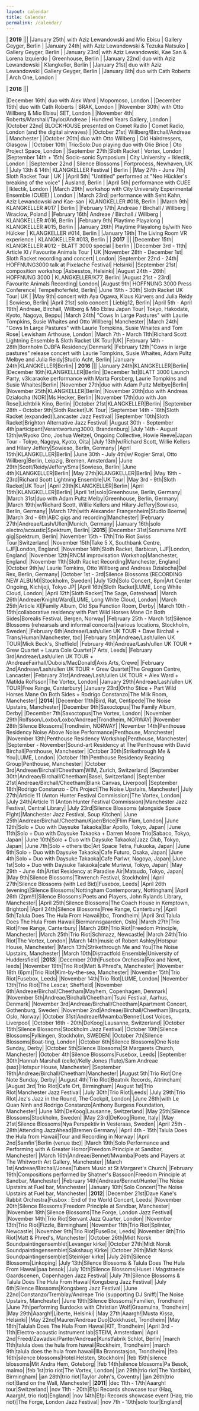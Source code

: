 ```yaml
---
layout: calendar
title: Calendar
permalink: /calendar/
---
```


| **2019** |||
|January 25th| with Aziz Lewandowski and Mio Ebisu | Gallery Geyger, Berlin |
|January 24th| with Aziz Lewandowski & Tezuka Natsuko | Gallery Geyger, Berlin |
|January 23rd| with Aziz Lewandowski, Kae San & Lorena Izquierdo | Greenhouse, Berlin |
|January 22nd| duo with Aziz Lewandowski | Klangkeller, Berlin |
|January 21st| duo with Aziz Lewandowski | Gallery Geyger, Berlin |
|January 8th| duo with Cath Roberts | Arch One, London |

| **2018** |||

|December 16th| duo with Alex Ward | Mopomoso, London |
|December 15th| duo with Cath Roberts | BRAK, London |
|November 30th| with Otto Willberg & Mio Ebisu| SET, London |
|November 4th| Roberts/Marshall/Taylor/Andreae | Hundred Years Gallery, London |
|October 22nd| BLOCKHOUSE presented on Comet Radio | Comet Radio, London (and the digital airwaves) |
|October 21st| Willberg/Birchall/Andreae | Manchester |
|October 20th| duo with Otto Willberg | Old Hairdressers, Glasgow |
|October 10th| Trio:Solo:Duo playing duo with Olie Brice | Oto Project Space, London |
|September 27th|Sloth Racket | Vortex, London |
|September 14th + 15th| Socio-sonic Symposium | City University + Iklectik, London |
|September 22nd | Silence Blossoms | Fortprocess, Newhaven, UK |
|July 13th & 14th| KLANGKELLER Festival | Berlin |
|May 27th - June 7th| Sloth Racket Tour | UK |
|April 5th| "Untitled" performed at "Neo Hückler's breaking of the voice" | Ausland, Berlin |
|April 5th| performance with CUEE | Iklectik, London |
|March 29th| workshop with City University Experimental Ensemble (CUEE) | London |
|March 23rd| performance with Seht Kahn, Aziz Lewandowski and Kae-san | KLANGKELLER #018, Berlin |
|March 9th| KLANGKELLER #017 | Berlin |
|February 17th| Andreae / Birchall / Willberg | Wraclow, Poland |
|February 16th| Andreae / Birchall / Willberg | KLANGKELLER #016, Berlin |
|February 9th|  Playtime Playalong | KLANGKELLER #015, Berlin |
|January 26th| Playtime Playalong by/with Neo Hülcker | KLANGKELLER #014, Berlin |
|January 19th|  The Living Room VR experience | KLANGKELLER #013, Berlin |
| **2017** |||
|December 15th| KLANGKELLER #012 - BLATT 3000 special | berlin |
|December 3rd - 11th| Article XI / Favourite Animals Tour | UK
|November 28th - December 1st| Sloth Racket recording and concert| London|
|September 22nd - 24th| HOFFNUNG3000 talk at Pixelache Festival| Helsinki|
|September 21st| composition workshop |Asbesstos, Helsinki|
|August 24th - 26th| HOFFNUNG 3000 | KLANGKELLER/K77, Berlin|
|August 21st - 23rd| Favourite Animals Recording| London|
|August 9th| HOFFNUNG 3000 Press Conference| Tempelhoferfeld, Berlin|
|June 19th - 30th| Sloth Racket UK Tour| UK |
|May 9th| concert with Aya Ogawa, Klaus Kürvers and Julia Reidy  | Sowieso, Berlin|
|April 21st| solo concert | Liebig12, Berlin|
|April 5th - April 19th| Andreae, Birchall, Willberg & Mio Ebisu Japan Tour| Tokyo, Hakodate, Kyoto, Nagoya, Beppu|
|March 24th| "Cows In Large Pastures" with Laurie Tompkins, Susie Whaites and Otto Willberg| Manchester|
|March 24th| "Cows In Large Pastures" with Laurie Tompkins, Susie Whaites and Tom Rose| Lewisham Arthouse, London|
|March 7th - March 11th|Richard Scott Lightning Ensemble & Sloth Racket UK Tour|UK|
|February 14th - 28th|Bornholm DJBFA Residency|Denmark|
|February 12th|"Cows in large pastures" release concert with Laurie Tompkins, Susie Whaites, Adam Pultz Melbye and Julia Reidy|Studio Acht, Berlin|
|January 24th|KLANGKELLER|Berlin|
| **2016** |||
|January 24th|KLANGKELLER|Berlin|
|December 16th|KLANGKELLER|Berlin|
|December 1st|BLATT 3000 Launch Party, v3k:araoke performance with Marta Forsberg, Laurie Tompkins and Susie Whaites|Berlin|
|November 27th|duo with Adam Pultz Melbye|Berlin|
|November 25th|KLANGKELLER|Berlin|
|November 20th|duo with Andreas Dzialocha (NOR)|Ms Hecker, Berlin|
|November 17th|duo with Jon Rose|Lichtblik Kino, Berlin|
|October 21st|KLANGKELLER|Berlin|
|September 28th - October 9th|Sloth Racket|UK Tour|
|September 14th - 18th|Sloth Racket (expanded)|Lancaster Jazz Festival|
|September 10th|Sloth Racket|Brighton Alternative Jazz Festival|
|August 30th - September 4th|participant|Verantwortung3000, Brandenburg|
|July 14th - August 13th|w/Ryoko Ono, Joshua Weitzel, Ongoing Collective, Howie Reeve|Japan Tour - Tokyo, Nagoya, Kyoto, Oita|
|July 13th|w/Richard Scott, Willie Kellers and Hilary Jeffery|Sowieso, Berlin, Germany|
|April 15th|KLANGKELLER|Berlin|
|June 30th - July 4th|w/ Rogier Smal, Otto Willberg|Berlin, Leipzig, Bremen, Amsterdam|
|June 29th|Scott/Reidy/Jeffery/Smal|Sowieso, Berlin|
|June 4th|KLANGKELLER|Berlin|
|May 27th|KLANGKELLER|Berlin|
|May 19th - 23rd|Richard Scott Lightning Ensemble|UK Tour|
|May 3rd - 9th|Sloth Racket|UK Tour|
|April 29th|KLANGKELLER|Berlin|
|April 15th|KLANGKELLER|Berlin|
|April 1st|solo|Greenhouse, Berlin, Germany|
|March 31st|duo with Adam Pultz Melby|Greenhouse, Berlin, Germany|
|March 19th|w/Richard Scott, Willie Kellers and Hilary Jeffery|Sowieso, Berlin, Germany|
|March 17th|with Alexander Frangenheim|Studio Boerne|
|March 3rd - 6th|ABC gigs and recording|Manchester|
|February 27th|Andreae/Lash/Ullen|Munich, Germany|
|January 16th|solo electro/acoustic|Spektrum, Berlin|
|**2015**|
|December 31st|Soramame NYE gig|Spektrum, Berlin|
|November 15th - 17th|Trio Riot Swiss Tour|Switzerland|
|November 15th|Take 5 X, Southbank Centre, LJF|London, England|
|November 14th|Sloth Racket, Barbican, LJF|London, England|
|November 12th|RNCM improvisation Workshop|Manchester, England|
|November 11th|Sloth Racket Recording|Manchester, England|
|October 9th|w/ Laurie Tomkins, Otto Willberg and Andreas Dzialocha|Del Rex, Berlin, Germany|
|October 1st - 3rd|Silence Blossoms (RECORDING NEW ALBUM)|Stockholm, Sweden|
|July 15th|Solo Concert, 8pm|Art Center Ongoing, Kichijoji, Tokyo JP|
|April 16th|Sloth Racket|LUME, Long White Cloud, London|
|April 12th|Sloth Racket|The Sage, Gateshead|
|March 26th|Andreae/Knight/Ward|LUME, Long White Cloud, London|
|March 25th|Article XI|Family Album, Old Spa Function Room, Derby|
|March 10th - 15th|collaborative residency with Part Wild Horses Mane On Both Sides|Borealis Festival, Bergen, Norway|
|February 25th - March 1st|Silence Blossoms (rehearsals and informal concerts)|various locations, Stockholm, Sweden|
|February 6th|Andreae/Lash/ullen UK TOUR + Dave Birchall + Trans/Human|Manchester, tbc|
|February 5th|Andreae/Lash/ullen UK TOUR|Mick Beck's, Sheffield|
|February 4th|Andreae/Lash/ullen UK TOUR + Grew Quartet + Laura Cole Quartet|7 Arts, Leeds|
|February 3rd|Andreae/Lash/ullen UK TOUR + /AndreaeFairhall/Dubois/MacDonald|Axis Arts, Crewe|
|February 2nd|Andreae/Lash/ullen UK TOUR + Grew Quartet|The Gregson Centre, Lancaster|
|February 31st|Andreae/Lash/ullen UK TOUR + Alex Ward + Matilda Rolfsson|The Vortex, London|
|January 29th|Andreae/Lash/ullen UK TOUR|Free Range, Canterbury|
|January 23rd|Ortho Stice + Part Wild Horses Mane On Both Sides + Rodrigo Constanzo|The Milk Room, Manchester|
|**2014**|
|December 11th|Bird, Rat, Centipede|The Noise Upstairs, Manchester|
|December 9th|Saxoctopus|The Family Album, Derby|
|December 7th|Saxoctopus|The Vortex, London|
|November 29th|Rolfsson/Loxbo/Loxbo/Andreae|Trondheim, NORWAY|
|November 28th|Silence Blossoms|Trondheim, NORWAY|
|November 14th|Penthouse Residency Noise Above Noise Performance|Penthouse, Manchester|
|November 13th|Penthouse Residency Workshop|Penthouse, Manchester|
|September - November|Sound-art Residency at The Penthouse with David Birchall|Penthouse, Manchester|
|October 30th|Strikethrough Me & You|LUME, London|
|October 11th|Penthouse Residency Reading Group|Penthouse, Manchester|
|October 3rd|Andreae/Birchall/Cheetham|WIM, Zurich, Switzerland|
|September 30th|Andreae/Birchall/Cheetham|Basel, Switzerland|
|September 21st|Andreae/Birchall/Cheetham|Blank Canvas, Liverpool|
|September 18th|Rodrigo Constanzo - Dfs Project|The Noise Upstairs, Manchester|
|July 27th|Article 11 (Anton Hunter Festival Commission)|The Vortex, London|
|July 24th|Article 11 (Anton Hunter Festival Commission)|Manchester Jazz Festival, Central Library|
|July 23rd|Silence Blossoms (alongside Space F!ght)|Manchester Jazz Festival, Soup Kitchen|
|June 25th|Andreae/Birchall/Cheetham/Kjaer/Brice|Flim Flam, London|
|June 12th|Solo + Duo with Daysuke Takaoka|Bar Apollo, Tokyo, Japan|
|June 11th|Solo + Duo with Daysuke Takaoka + Darren Moore Trio|Sabaco, Tokyo, Japan|
|June 10th|Solo + Duo with Daysuke Takaoka|Jazz Club, Tokyo, Japan|
|June 7th|Solo + others tbc|Art Space Tetra, Fukuoka, Japan|
|June 6th|Solo + Duo with Daysuke Takaoka|Cafe Futuro, Osaka, Japan|
|June 4th|Solo + Duo with Daysuke Takaoka|Cafe Parlwr, Nagoya, Japan|
|June 1st|Solo + Duo with Daysuke Takaoka|cafe Muriwui, Tokyo, Japan|
|May 29th - June 4th|Artist Residency at Paradise Air|Matsudo, Tokyo, Japan|
|May 9th|Silence Blossoms|Titwrench Festival, Stockholm|
|April 27th|Silence Blossoms (with Led Bid)|Fusebox, Leeds|
|April 26th (evening)|Silence Blossoms|Nottingham Contemporary, Nottingham|
|April 26th (2pm!!)|Silence Blossoms|Poets and Players, John Rylands Library, Manchester|
|April 25th|Silence Blossoms|The Coach House in Kemptown, Brighton|
|April 24th|Silence Blossoms|Free Range, Canterbury|
|April 5th|Talula Does The Hula From Hawaii|tbc, Trondheim|
|April 3rd|Talula Does The Hula From Hawaii|Biermannsgaarden, Oslo|
|March 27th|Trio Riot|Free Range, Canterbury|
|March 26th|Trio Riot|Freedom Principle, Manchester|
|March 25th|Trio Riot|Schmazz, Newcastle|
|March 24th|Trio Riot|The Vortex, London|
|March 14th|music of Robert Ashley|Hotspur House, Manchester|
|March 13th|Strikethrough Me and You|The Noise Upstairs, Manchester|
|March 10th|Distractfold Ensemble|University of Huddersfield|
|**2013**|
|December 20th|Fusebox Orchesra|Fox and Newt, leeds|
|November 19th|Trio Riot|Matt & Phred's, Manchester|
|November 18th (6pm)|Trio Riot|Kim-by-the-sea, Manchester|
|November 15th|Trio Riot|Fusebox, Leeds|
|November 14th|Trio Riot|LUME, London|
|November 13th|Trio Riot|The Lescar, Sheffield|
|November 6th|Andreae/Birchall/Cheetham|Mayhem, Copenhagen, Denmark|
|November 5th|Andreae/Birchall/Cheetham|Tsuki Festival, Aarhus, Denmark|
|November 3rd|Andreae/Birchall/Cheetham|Apartment Concert, Gothenburg, Sweden|
|November 2nd|Andreae/Birchall/Cheetham|Brugata, Oslo, Norway|
|October 31st|Andreae/Mwamba/Bennet|Lost Voices, Liverpool|
|October 16th - 20th|DeKoog|Lausanne, Switzerland|
|October 15th|Silence Blossoms|Stockholm Jazz Festival|
|October 10th|Silence Blossoms|Fylkingen, Stockholm, SWEDEN|
|October 7th|Silence Blossoms|Boat-ting, London|
|October 6th|Silence Blossoms|One Note Sunday, Derby|
|October 5th|Silence Blossoms|St Margarets Church, Manchester|
|October 4th|Silence Blossoms|Fusebox, Leeds|
|September 30th|Hannah Marshall (cello)/Kelly Jones (flute)/Sam Andreae (sax)|Hotspur House, Manchester|
|September 19th|Andreae/Birchall/Cheetham|Manchester|
|August 5th|Trio Riot|One Note Sunday, Derby|
|August 4th|Trio RIot|Beatnik Records, Altrincham|
|August 3rd|Trio RIot|Cafe Ort, Birmingham|
|August 1st|Trio RIot|Manchester Jazz Festival|
|July 30th|Trio RIot|Leeds|
|July 29th|Trio RIot|Jez's Jazz in the Round, The Cockpit, London|
|June 26th|with Le Quan Ninh and Rodrigo Constanzo|Anthony Burgess Foundation, Manchester|
|June 14th|DeKoog|Lausanne, Switzerland|
|May 25th|Silence Blossoms|Stockholm, Sweden|
|May 23rd|DeKoog|Rome, Italy|
|May 21st|Silence Blossoms|Nya Perspektiv in Vesteraas, Sweden|
|April 25th - 28th|Attending JazzAhead|Bremen Germany|
|April 4th - 15th|Talula Does the Hula from Hawaii|Tour and Recording in Norway|
|April 2nd|Samfin'|Berlin (venue tbc)|
|March 19th|Solo Performance and Performing with A Greater Horror|Freedom Principle at Sandbar, Manchester|
|March 16th|Andreae/Bennet/Mwamba|Poets and Players at The Whitworth Art Gallery, Manchester|
|March 1st|Andreae/Birchall/Jones|Tubers Music at St Margaret's Church|
|February 19th|Compositions performed by Shatner's Bassoon|Freedom Principle at Sandbar, Manchester|
|February 14th|Andreae/Bennet/Hunter|The Noise Upstairs at Fuel bar, Manchester|
|January 10th|Solo Concert|The Noise Upstairs at Fuel bar, Manchester|
|**2012**|
|December 21st|Dave Kane's Rabbit Orchestra|Fusbox : End of the World Concert, Leeds|
|November 20th|Silence Blossoms|Freedom Principle at Sandbar, Manchester|
|November 18th|Silence Blossoms|The Forge, London Jazz Festival|
|November 14th|Trio Riot|Servant Jazz Quarter, London|
|November 13th|Trio Riot|Fizzle, Birmingham|
|November 11th|Trio Riot|Splinter, Newcastle|
|November 9th|Trio Riot|FuseBox, Leeds|
|November 8th|Trio Riot|Matt & Phred's, Manchester|
|October 26th|Midt Norsk Soundpaintingensemblet|Levanger kirke|
|October 27th|Midt Norsk Soundpaintingensemblet|Sakshaug Kirke|
|October 26th|Midt Norsk Soundpaintingensemblet|Steinkjer kirke|
|July 26th|Silence Blossoms|Linkoping|
|July 13th|Silence Blossoms & Talula Does The Hula From Hawaii|paa besok|
|July 10th|Silence Blossoms|Huset i Magstraede Gaardscenen, Copenhagen Jazz Festival|
|July 7th|Silence Blossoms & Talula Does The Hula From Hawaii|Kongsberg Jazz Festival|
|July 6th|Silence Blossoms|Kongsberg Jazz Festival|
|June 22nd|Constanzo/Tremblay/Andreae Trio (supporting DJ Sniff)|The Noise Upstairs, Manchester|
|June 19th|Silence Blossoms|Familien, Trondheim|
|June 7th|performing Burdocks with Christian Wolf|Graamulna, Trondheim|
|May 29th|Aaargh!|Liberte, Helsinki|
|May 27th|Aaargh!|Musta Kissa, Helsinki|
|May 22nd|Maurer/Andreae Duo|Dokkhuset, Trondheim|
|May 18th|Talulah Does The Hula From Hawaii|KIT, Trondheim|
|April 3rd - 11th|Electro-acoustic instrument lab|STEIM, Amsterdam|
|April 2nd|Freed/Zawadski/Panter/Andreae|Kunstfabrik Schlot, Berlin|
|march 11th|talula does the hula from hawaii|Rockheim, Trondheim|
|march 9th|talula does the hula from hawaii|Illa Brannstasjon, Trondheim|
|feb 16th|silence blossoms|Hotel Helsten, Stockholm|
|feb 15th|silence blossoms|Mit Andra Hem, Goteborg|
|feb 14th|silence blossoms|Pa Besok, malmo|
|feb 1st|trio riot|The Vortex, London|
|jan 29th|trio riot|The Yardbird, Birmingham|
|jan 28th|trio riot|Taylor John's, Coventry|
|jan 26th|trio riot|Band on the Wall, Manchester|
|**2011**|
|dec 11th - 17th|Aaargh! tour|Switzerland|
|nov 11th - 20th|Efpi Records showcase tour (Haq, Aaargh!, trio riot)|England|
|nov 14th|Efpi Records showcase event (Haq, trio riot)|The Forge, London Jazz Festival|
|nov 7th - 10th|solo tour|England|
